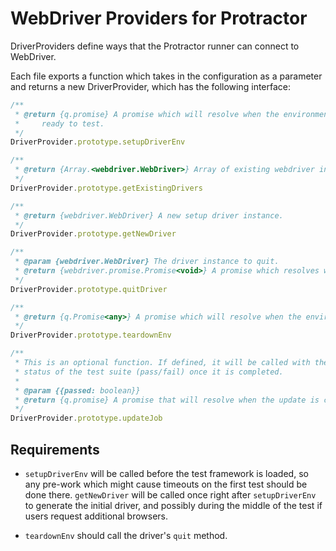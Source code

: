 WebDriver Providers for Protractor
==================================

DriverProviders define ways that the Protractor runner can connect to
WebDriver.

Each file exports a function which takes in the configuration as a parameter and returns a new DriverProvider, which has the following interface:

```js
/**
 * @return {q.promise} A promise which will resolve when the environment is
 *     ready to test.
 */
DriverProvider.prototype.setupDriverEnv

/**
 * @return {Array.<webdriver.WebDriver>} Array of existing webdriver instances.
 */
DriverProvider.prototype.getExistingDrivers

/**
 * @return {webdriver.WebDriver} A new setup driver instance.
 */
DriverProvider.prototype.getNewDriver

/**
 * @param {webdriver.WebDriver} The driver instance to quit.
 * @return {webdriver.promise.Promise<void>} A promise which resolves when the instance has quit
 */
DriverProvider.prototype.quitDriver

/**
 * @return {q.Promise<any>} A promise which will resolve when the environment is down.
 */
DriverProvider.prototype.teardownEnv

/**
 * This is an optional function. If defined, it will be called with the final
 * status of the test suite (pass/fail) once it is completed.
 *
 * @param {{passed: boolean}}
 * @return {q.promise} A promise that will resolve when the update is complete.
 */
DriverProvider.prototype.updateJob
```

Requirements
------------

 - `setupDriverEnv` will be called before the test framework is loaded, so any
 pre-work which might cause timeouts on the first test should be done there. 
 `getNewDriver` will be called once right after `setupDriverEnv` to generate the
 initial driver, and possibly during the middle of the test if users request
 additional browsers.

 - `teardownEnv` should call the driver's `quit` method.
